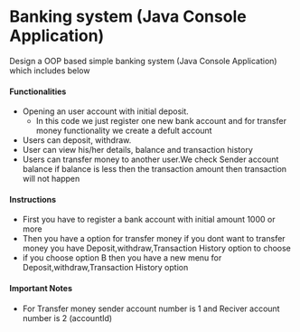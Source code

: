#  Banking system (Java Console Application)
Design a OOP based simple banking system (Java Console Application) which includes below 
#### Functionalities
*  Opening an user account with initial deposit.
    * In this code we just register one new bank account and for transfer money functionality we create a defult account  
* Users can deposit, withdraw.
* User can view his/her details, balance and transaction history 
* Users can transfer money to another user.We check Sender account balance if balance is less then the transaction amount then transaction will not happen 

#### Instructions 
* First  you have to register a bank account with initial amount 1000 or more
* Then you have a option for transfer money if you dont want to transfer money you have Deposit,withdraw,Transaction History option to choose 
* if you choose option B then you have a new menu for Deposit,withdraw,Transaction History option

#### Important Notes
* For Transfer money sender account number is 1 and Reciver account number is 2 (accountId)
